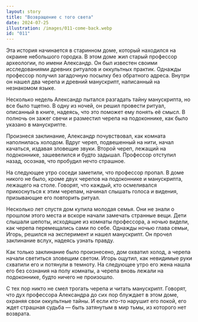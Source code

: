 ```yaml
---
layout: story
title: "Возвращение с того света"
date: 2024-07-25
illustration: /images/011-come-back.webp
id: "011"
---
```


Эта история начинается в старинном доме, который находился на окраине небольшого городка. В этом доме жил старый профессор археологии, по имени Александр. Он был известен своими исследованиями древних ритуалов и оккультных практик. Однажды профессор получил загадочную посылку без обратного адреса. Внутри он нашел два черепа и древний манускрипт, написанный на незнакомом языке.

Несколько недель Александр пытался разгадать тайну манускрипта, но все было тщетно. В одну из ночей, он решил провести ритуал, описанный в книге, надеясь, что это поможет ему понять её смысл. В полночь он зажег свечи и разместил черепа на подоконнике, как было указано в манускрипте.

Произнеся заклинание, Александр почувствовал, как комната наполнилась холодом. Вдруг череп, подвешенный на нити, начал качаться, издавая зловещие звуки. Второй череп, лежащий на подоконнике, зашевелился и будто задышал. Профессор отступил назад, осознав, что пробудил нечто страшное.

На следующее утро соседи заметили, что профессор пропал. В доме никого не было, кроме двух черепов на подоконнике и манускрипта, лежащего на столе. Говорят, что каждый, кто осмеливался прикоснуться к этим черепам, начинал слышать голоса и видения, призывающие его повторить ритуал.

Несколько лет спустя дом купила молодая семья. Они не знали о прошлом этого места и вскоре начали замечать странные вещи. Дети слышали шепоты, исходящие из комнаты профессора, а ночью видели, как черепа перемещались сами по себе. Однажды ночью глава семьи, Игорь, решился на эксперимент и нашел манускрипт. Он прочел заклинание вслух, надеясь узнать правду.

Как только заклинание было произнесено, дом охватил холод, а черепа начали светиться зловещим светом. Игорь ощутил, как невидимые руки схватили его и потянули в темноту. На следующее утро его жена нашла его без сознания на полу комнаты, а черепа вновь лежали на подоконнике, будто ничего не произошло.

С тех пор никто не смел трогать черепа и читать манускрипт. Говорят, что дух профессора Александра до сих пор блуждает в этом доме, охраняя свои оккультные тайны. И если кто-то нарушит его покой, его ждет страшная судьба — быть затянутым в мир тьмы, из которого нет возврата.
